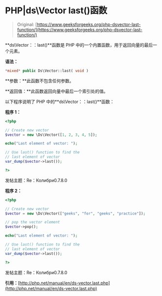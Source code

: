 # PHP|ds\Vector last()函数

> Original: [https://www.geeksforgeeks.org/php-dsvector-last-function/](https://www.geeksforgeeks.org/php-dsvector-last-function/)

**ds\Vector：：last()**函数是 PHP 中的一个内置函数，用于返回向量的最后一个元素。

**语法：**

```php
*mixed* public Ds\Vector::last( void )

```

**参数：**此函数不包含任何参数。

**返回值：**此函数返回向量中最后一个索引处的值。

以下程序说明了 PHP 中的**ds\Vector：：last()**函数：

**程序 1：**

```php
<?php

// Create new vector
$vector = new \Ds\Vector([1, 2, 3, 4, 5]);

echo("Last element of vector: ");

// Use last() function to find the
// last element of vector
var_dump($vector->last());

?>
```

发帖主题：Re：Колибри0.7.8.0

**程序 2：**

```php
<?php

// Create new vector
$vector = new \Ds\Vector(["geeks", "for", "geeks", "practice"]);

// pop the vector element
$vector->pop();

echo("Last element of vector: ");

// Use last() function to find the
// last element of vector
var_dump($vector->last());

?>
```

发帖主题：Re：Колибри0.7.8.0

**引用：**[http://php.net/manual/en/ds-vector.last.php](http://php.net/manual/en/ds-vector.last.php)